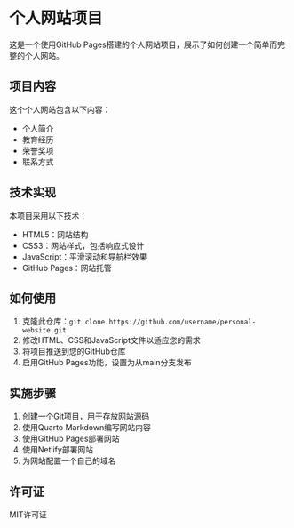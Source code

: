 # 个人网站项目

这是一个使用GitHub Pages搭建的个人网站项目，展示了如何创建一个简单而完整的个人网站。

## 项目内容

这个个人网站包含以下内容：

- 个人简介
- 教育经历
- 荣誉奖项
- 联系方式

## 技术实现

本项目采用以下技术：

- HTML5：网站结构
- CSS3：网站样式，包括响应式设计
- JavaScript：平滑滚动和导航栏效果
- GitHub Pages：网站托管

## 如何使用

1. 克隆此仓库：`git clone https://github.com/username/personal-website.git`
2. 修改HTML、CSS和JavaScript文件以适应您的需求
3. 将项目推送到您的GitHub仓库
4. 启用GitHub Pages功能，设置为从main分支发布

## 实施步骤

1. 创建一个Git项目，用于存放网站源码
2. 使用Quarto Markdown编写网站内容
3. 使用GitHub Pages部署网站
4. 使用Netlify部署网站
5. 为网站配置一个自己的域名

## 许可证

MIT许可证 